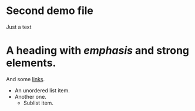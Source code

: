 # Second demo file

Just a text

#  A heading with *emphasis* and **strong** elements.

And some [links](http://example.com).

- An unordered list item.
- Another one.
    - Sublist item.
